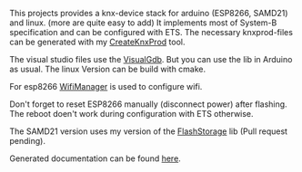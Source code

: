 This projects provides a knx-device stack for arduino (ESP8266, SAMD21) and linux. (more are quite easy to add)
It implements most of System-B specification and can be configured with ETS.
The necessary knxprod-files can be generated with my [CreateKnxProd](https://github.com/thelsing/CreateKnxProd) tool.

The visual studio files use the [VisualGdb](https://visualgdb.com/). But you can use the lib in Arduino as usual. 
The linux Version can be build with cmake.

For esp8266 [WifiManager](https://github.com/tzapu/WiFiManager) is used to configure wifi.

Don't forget to reset ESP8266 manually (disconnect power) after flashing. The reboot doen't work during configuration with ETS otherwise.

The SAMD21 version uses my version of the [FlashStorage](https://github.com/thelsing/FlashStorage) lib (Pull request pending).

Generated documentation can be found [here](https://knx.readthedocs.io/en/latest/).
